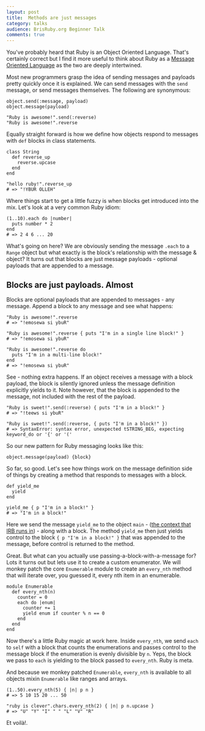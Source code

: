 ```yaml
---
layout: post
title:  Methods are just messages
category: talks
audience: BrisRuby.org Beginner Talk
comments: true
---
```


You've probably heard that Ruby is an Object Oriented Language.  That's certainly correct but I find it more useful to think about Ruby as a [Message Oriented Language](http://dave.kinkead.com.au/thoughts/ruby-is-a-message-oriented-language/) as the two are deeply intertwined.

Most new programmers grasp the idea of sending messages and payloads pretty quickly once it is explained.  We can send messages with the `send` message, or send messages themselves. The following are synonymous:


    object.send(:message, payload)
    object.message(payload)

    "Ruby is awesome!".send(:reverse)
    "Ruby is awesome!".reverse


Equally straight forward is how we define how objects respond to messages with `def` blocks in class statements.


    class String
      def reverse_up
        reverse.upcase
      end
    end

    "hello ruby!".reverse_up
    # => "!YBUR OLLEH"


Where things start to get a little fuzzy is when blocks get introduced into the mix.  Let's look at a very common Ruby idiom:


    (1..10).each do |number|
      puts number * 2
    end
    # => 2 4 6 ... 20


What's going on here?  We are obviously sending the message `.each` to a `Range` object but what exactly is the block's relationship with the message & object?  It turns out that blocks are just message payloads - optional payloads that are appended to a message.


## Blocks are just payloads. Almost

Blocks are optional payloads that are appended to messages - any message.  Append a block to any message and see what happens:

    
    "Ruby is awesome!".reverse
    # => "!emosewa si ybuR"

    "Ruby is awesome!".reverse { puts "I'm in a single line block!" }
    # => "!emosewa si ybuR"    

    "Ruby is awesome!".reverse do
      puts "I'm in a multi-line block!"
    end
    # => "!emosewa si ybuR" 


See - nothing extra happens.  If an object receives a message with a block payload, the block is silently ignored unless the message definition explicitly yields to it.  Note however, that the block is appended to the message, not included with the rest of the payload.


    "Ruby is sweet!".send(:reverse) { puts "I'm in a block!" }
    # => "!teews si ybuR"

    "Ruby is sweet!".send(:reverse, { puts "I'm in a block!" })
    # => SyntaxError: syntax error, unexpected tSTRING_BEG, expecting keyword_do or '{' or '('    


So our new pattern for Ruby messaging looks like this:


    object.message(payload) {block}


So far, so good.  Let's see how things work on the message definition side of things by creating a method that responds to messages with a block.


    def yield_me
      yield
    end

    yield_me { p "I'm in a block!" }
    # => "I'm in a block!"


Here we send the message `yield_me` to the object `main` - ([the context that IRB runs in](https://banisterfiend.wordpress.com/2010/11/23/what-is-the-ruby-top-level/)) - along with a block.  The method `yield_me` then just yields control to the block `{ p "I'm in a block!" }` that was appended to the message, before control is returned to the method.

Great. But what can you actually use passing-a-block-with-a-message for?  Lots it turns out but lets use it to create a custom enumerator.  We will monkey patch the core `Enumerable` module to create an `every_nth` method that will iterate over, you guessed it, every nth item in an enumerable.


    module Enumerable
      def every_nth(n)
        counter = 0
        each do |enum|
          counter += 1
          yield enum if counter % n == 0
        end
      end
    end


Now there's a little Ruby magic at work here.  Inside `every_nth`, we send `each` to `self` with a block that counts the enumerations and passes control to the message block if the enumeration is evenly divisible by `n`.  Yeps, the block we pass to `each` is yielding to the block passed to `every_nth`. Ruby is meta.

And because we monkey patched `Enumerable`, `every_nth` is available to all objects mixin `Enumerable` like ranges and arrays.


    (1..50).every_nth(5) { |n| p n }
    # => 5 10 15 20 ... 50

    "ruby is clever".chars.every_nth(2) { |n| p n.upcase }
    # => "U" "Y" "I" " " "L" "V" "R"


Et voilà!.